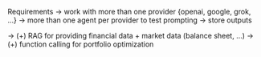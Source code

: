 Requirements
-> work with more than one provider {openai, google, grok, ...}
-> more than one agent per provider to test prompting
-> store outputs

-> (+) RAG for providing financial data + market data (balance sheet, ...)
-> (+) function calling for portfolio optimization
